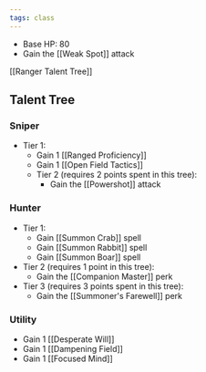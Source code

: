```yaml
---
tags: class
---
```

* Base HP: 80
* Gain the [[Weak Spot]] attack

[[Ranger Talent Tree]]

## Talent Tree

### Sniper
- Tier 1:
	- Gain 1 [[Ranged Proficiency]]
	- Gain 1 [[Open Field Tactics]]
  - Tier 2 (requires 2 points spent in this tree):
	  - Gain the [[Powershot]] attack

### Hunter
- Tier 1:
	- Gain [[Summon Crab]] spell
	- Gain [[Summon Rabbit]] spell
	- Gain [[Summon Boar]] spell
- Tier 2 (requires 1 point in this tree):
	- Gain the [[Companion Master]] perk
- Tier 3 (requires 3 points spent in this tree):
	- Gain the [[Summoner's Farewell]] perk

### Utility
- Gain 1 [[Desperate Will]]
- Gain 1 [[Dampening Field]]
- Gain 1 [[Focused Mind]]